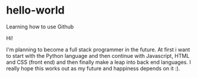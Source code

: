 # hello-world
Learning how to use Github

Hi!

I'm planning to become a full stack programmer in the future. At first i want to start with the Python language and then continue with Javascript, HTML and CSS (front end) and then finally make a leap into back end languages. I really hope this works out as my future and happiness depends on it :).
